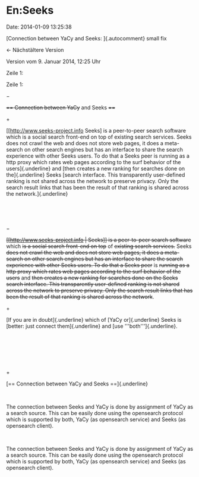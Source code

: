 En:Seeks
========

Date: 2014-01-09 13:25:38

[Connection between YaCy and Seeks: ]{.autocomment} small fix

← Nächstältere Version

Version vom 9. Januar 2014, 12:25 Uhr

Zeile 1:

Zeile 1:

−

<div>

~~== Connection between YaCy~~ and Seeks ~~==~~

</div>

\+

<div>

[\[http://www.seeks-project.info Seeks\] is a peer-to-peer search
software which is a social search front-end on top of existing search
services. Seeks does not crawl the web and does not store web pages, it
does a meta-search on other search engines but has an interface to share
the search experience with other Seeks users. To do that a Seeks peer is
running as a http proxy which rates web pages according to the surf
behavior of the users]{.underline} and [then creates a new ranking for
searches done on the]{.underline} Seeks [search interface. This
transparently user-defined ranking is not shared across the network to
preserve privacy. Only the search result links that has been the result
of that ranking is shared across the network.]{.underline}

</div>

 

 

−

<div>

~~\[\[http://www.seeks-project.info \| Seeks\]\] is a peer-to-peer
search software~~ which ~~is a social search front-end on top~~ of
~~existing search services.~~ Seeks ~~does not crawl the web and does
not store web pages, it does a meta-search on other search engines but
has an interface to share the search experience with other Seeks users.
To do that a Seeks peer~~ is ~~running as a http proxy which rates web
pages according to the surf behavior of the users~~ and ~~then creates a
new ranking for searches done on the Seeks search interface. This
transparently user-defined ranking is not shared across the network to
preserve privacy. Only the search result links that has been the result
of that ranking is shared across the network~~.

</div>

\+

<div>

[If you are in doubt]{.underline} which of [YaCy or]{.underline} Seeks
is [better: just connect them]{.underline} and [use
\'\'\'both\'\'\']{.underline}.

</div>

 

 

 

\+

<div>

[== Connection between YaCy and Seeks ==]{.underline}

</div>

 

<div>

The connection between Seeks and YaCy is done by assignment of YaCy as a
search source. This can be easily done using the opensearch protocol
which is supported by both, YaCy (as opensearch service) and Seeks (as
opensearch client).

</div>

 

<div>

The connection between Seeks and YaCy is done by assignment of YaCy as a
search source. This can be easily done using the opensearch protocol
which is supported by both, YaCy (as opensearch service) and Seeks (as
opensearch client).

</div>

 

 
